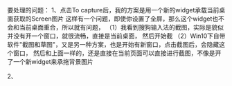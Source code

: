 ﻿要处理的问题：
1、点击To capture后，我的方案是用一个新的widget承载当前桌面获取的Screen图片
这样有一个问题，即使你设置了全屏，那么这个widget也不会和当前桌面重合，所以就有问题，
（1）我看到搜狗输入法的截图，实际是貌似并没有开一个窗口，就很流畅，直接是当前桌面，
然后开始截
（2）Win10下自带软件"截图和草图"，又是另一种方案，也是开始有新窗口，点击截图后，会隐藏这个窗口，
然后和上面一样的，还是直接在当前页面可以直接进行截图，不像是开了一个新widget来承拖背景图片

2、
